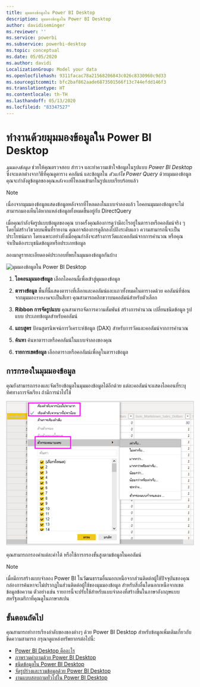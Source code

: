 ```yaml
---
title: มุมมองข้อมูลใน Power BI Desktop
description: มุมมองข้อมูลใน Power BI Desktop
author: davidiseminger
ms.reviewer: ''
ms.service: powerbi
ms.subservice: powerbi-desktop
ms.topic: conceptual
ms.date: 05/05/2020
ms.author: davidi
LocalizationGroup: Model your data
ms.openlocfilehash: 9311facac78a21568206843c026c8330960c9d33
ms.sourcegitcommit: bfc2baf862aade6873501566f13c744efdd146f3
ms.translationtype: HT
ms.contentlocale: th-TH
ms.lasthandoff: 05/13/2020
ms.locfileid: "83347527"
---
```

# <a name="work-with-data-view-in-power-bi-desktop"></a>ทำงานด้วยมุมมองข้อมูลใน Power BI Desktop

*มุมมองข้อมูล* ช่วยให้คุณตรวจสอบ สำรวจ และทำความเข้าใจข้อมูลในรูปแบบ *Power BI Desktop* ซึ่งจะแตกต่างจากวิธีที่คุณดูตาราง คอลัมน์ และข้อมูลใน *ตัวแก้ไข Power Query* ด้วยมุมมองข้อมูล คุณจะกำลังดูข้อมูลของคุณ*หลังจาก*ที่โหลดเข้ามาในรูปแบบเรียบร้อยแล้ว

> [!NOTE]
> เนื่องจากมุมมองข้อมูลแสดงข้อมูลหลังจากที่โหลดลงในแบบจำลองแล้ว ไอคอนมุมมองข้อมูลจะไม่สามารถมองเห็นได้หากแหล่งข้อมูลทั้งหมดขึ้นอยู่กับ DirectQuery 

เมื่อคุณกำลังจัดรูปแบบข้อมูลของคุณ บางครั้งคุณต้องการดูว่ามีอะไรอยู่ในตารางหรือคอลัมน์จริง ๆ โดยไม่สร้างวิชวลบนพื้นที่รายงาน คุณอาจต้องการดูลึกลงไปถึงระดับแถว ความสามารถนี้จะเป็นประโยชน์มาก โดยเฉพาะอย่างยิ่งเมื่อคุณกำลังจะสร้างการวัดและคอลัมน์จากการคำนวณ หรือคุณจำเป็นต้องระบุชนิดข้อมูลหรือประเภทข้อมูล

ลองมาดูรายละเอียดองค์ประกอบที่พบในมุมมองข้อมูลกันบ้าง

![มุมมองข้อมูลใน Power BI Desktop](media/desktop-data-view/dataview_fullscreen.png)

1. **ไอคอนมุมมองข้อมูล** เลือกไอคอนนี้เพื่อเข้าสู่มุมมองข้อมูล

2. **ตารางข้อมูล** พื้นที่นี้แสดงตารางที่เลือกและคอลัมน์และแถวทั้งหมดในตารางดด้วย คอลัมน์ที่ซ่อนจากมุมมอง*รายงาน*จะเป็นสีเทา คุณสามารถคลิกขวาบนคอลัมน์สำหรับตัวเลือก

3. **Ribbon การจัดรูปแบบ** คุณสามารถจัดการความสัมพันธ์ สร้างการคำนวณ เปลี่ยนชนิดข้อมูล รูปแบบ ประเภทข้อมูลสำหรับคอลัมน์

4. **แถบสูตร** ป้อนสูตรนิพจน์การวิเคราะห์ข้อมูล (DAX) สำหรับการวัดและคอลัมน์จากการคำนวณ

5. **ค้นหา** ค้นหาตารางหรือคอลัมน์ในแบบจำลองของคุณ

6. **รายการเขตข้อมูล** เลือกตารางหรือคอลัมน์เพื่อดูในตารางข้อมูล

## <a name="filtering-in-data-view"></a>การกรองในมุมมองข้อมูล

คุณยังสามารถกรองและจัดเรียงข้อมูลในมุมมองข้อมูลได้อีกด้วย แต่ละคอลัมน์จะแสดงไอคอนที่ระบุทิศทางการจัดเรียง ถ้ามีการนำไปใช้

![เรียงลำดับและกรองในมุมมองข้อมูลใน Power BI Desktop](media/desktop-data-view/dataview_sort-and-filter.png)

คุณสามารถกรองค่าแต่ละค่าได้ หรือใช้การกรองขั้นสูงตามข้อมูลในคอลัมน์

> [!NOTE]
> เมื่อมีการสร้างแบบจำลอง Power BI ในวัฒนธรรมอื่นนอกเหนือจากส่วนติดต่อผู้ใช้ปัจจุบันของคุณ กล่องการค้นหาจะไม่ปรากฏในส่วนติดต่อผู้ใช้ของมุมมองข้อมูล สำหรับสิ่งอื่นใดนอกเหนือจากเขตข้อมูลข้อความ ตัวอย่างเช่น รายการนี้จะปรับใช้สำหรับแบบจำลองที่สร้างขึ้นในภาษาอังกฤษแบบสหรัฐอเมริกาที่คุณดูในภาษาสเปน


## <a name="next-steps"></a>ขั้นตอนถัดไป

คุณสามารถทำการเรียงลำดับของของต่างๆ ด้วย Power BI Desktop สำหรับข้อมูลเพิ่มเติมเกี่ยวกับขีดความสามารถ กรุณาดูแหล่งทรัพยากรต่อไปนี้:

* [Power BI Desktop คืออะไร](../fundamentals/desktop-what-is-desktop.md)
* [ภาพรวมคำถามด้วย Power BI Desktop](../transform-model/desktop-query-overview.md)
* [ชนิดข้อมูลใน Power BI Desktop](desktop-data-types.md)
* [จัดรูปร่างและรวมข้อมูลด้วย Power BI Desktop](desktop-shape-and-combine-data.md)
* [งานแบบสอบถามทั่วไปใน Power BI Desktop](../transform-model/desktop-common-query-tasks.md)
